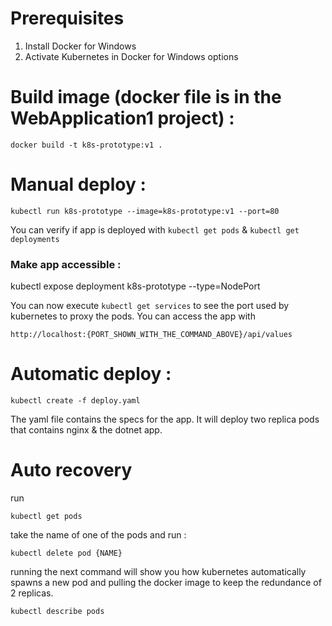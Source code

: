 # Prerequisites

1. Install Docker for Windows
2. Activate Kubernetes in Docker for Windows options

# Build image (docker file is in the WebApplication1 project) :

`docker build -t k8s-prototype:v1 .`

# Manual deploy :

`kubectl run k8s-prototype --image=k8s-prototype:v1 --port=80`

You can verify if app is deployed with `kubectl get pods` & `kubectl get deployments`

### Make app accessible :

kubectl expose deployment k8s-prototype --type=NodePort

You can now execute `kubectl get services` to see the port used by kubernetes to proxy the pods. You can access the app with

`http://localhost:{PORT_SHOWN_WITH_THE_COMMAND_ABOVE}/api/values`

# Automatic deploy :

`kubectl create -f deploy.yaml`

The yaml file contains the specs for the app. It will deploy two replica pods that contains nginx & the dotnet app.

# Auto recovery

run 

`kubectl get pods`

take the name of one of the pods and run :

`kubectl delete pod {NAME}`

running the next command will show you how kubernetes automatically spawns a new pod and pulling the docker image to keep the redundance of 2 replicas.

`kubectl describe pods`

